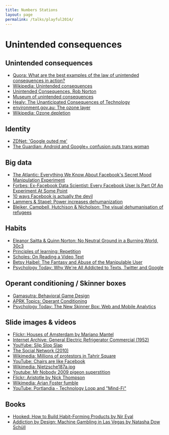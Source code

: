 ```yaml
---
title: Numbers Stations
layout: page
permalink: /talks/playful2014/
---
```


# Unintended consequences

## Unintended consequences
* [Quora: What are the best examples of the law of unintended consequences in action?][1]
* [Wikipedia: Unintended consequences][4]
* [Unintended Consequences, Rob Norton][2]
* [Museum of unintended consequences][3]
* [Healy: The Unanticipated Consequences of Technology][22]
* [environment.gov.au: The ozone layer][24]
* [Wikipedia: Ozone depletion][25]

## Identity
* [ZDNet: 'Google outed me'][26]
* [The Guardian: Android and Google+ confusion outs trans woman][27]

## Big data
* [The Atlantic: Everything We Know About Facebook's Secret Mood Manipulation Experiment][15]
* [Forbes: Ex-Facebook Data Scientist: Every Facebook User Is Part Of An Experiment At Some Point][28]
* [10 ways Facebook is actually the devil][16]
* [Lammers & Stapel: Power increases dehumanization][17]
* [Bleiker, Campbell, Hutchison & Nicholson: The visual dehumanisation of refugees][18]

## Habits
* [Eleanor Saitta & Quinn Norton: No Neutral Ground in a Burning World, 30c3][11]
* [Principles of learning: Repetition][8]
* [Scholes: On Reading a Video Text][10]
* [Betsy Haibel: The Fantasy and Abuse of the Manipulable User][12]
* [Psychology Today: Why We're All Addicted to Texts, Twitter and Google][13]

## Operant conditioning / Skinner boxes
* [Gamasutra: Behavioral Game Design][5]
* [APRK Topics: Operant Conditioning][6]
* [Psychology Today: The New Skinner Box: Web and Mobile Analytics][7]

## Slide images & videos
* [Flickr: Houses of Amsterdam by Mariano Mantel][23]
* [Internet Archive: General Electric Refrigerator Commercial (1952)][27]
* [YouYube: Slip Slop Slap][26]
* [The Social Network (2010)][20]
* [Wikimedia: Millions of protestors in Tahrir Square][19]
* [YouTube: Chairs are like Facebook][29]
* [Wikimedia: Nietzsche187a.jpg][30]
* [Youtube: Mr Nobody 2009 pigeon superstition][10]
* [Flickr: Aristotle by Nick Thompson][9]
* [Wikimedia: Arian Foster fumble][21]
* [YouTube: Portlandia - Technology Loop and "Mind-Fi" ][33]

## Books
* [Hooked: How to Build Habit-Forming Products by Nir Eyal][31]
* [Addiction by Design: Machine Gambling in Las Vegas by Natasha Dow Schüll][32]

[33]: https://www.youtube.com/watch?v=Pe-zq4bFPFU
[32]: http://press.princeton.edu/titles/9156.html
[31]: http://www.goodreads.com/book/show/22668729-hooked
[30]: http://commons.wikimedia.org/wiki/File:Nietzsche187a.jpg
[29]: https://www.youtube.com/watch?v=6U16XShROI8
[28]: http://www.forbes.com/sites/kashmirhill/2014/07/07/ex-facebook-data-scientist-every-facebook-user-is-part-of-an-experiment-at-some-point/
[27]: http://www.theguardian.com/technology/2014/jan/07/google-hangouts-faces-criticism-after-outing-trans-woman
[26]: http://www.zdnet.com/article/google-outed-me/
[1]:http://www.quora.com/What-are-the-best-examples-of-the-law-of-unintended-consequences-in-action
[2]:http://www.econlib.org/library/Enc/UnintendedConsequences.html
[3]:http://cs.calstatela.edu/wiki/index.php/Museum_of_unintended_consequences
[4]:http://en.wikipedia.org/wiki/Unintended_consequences

[5]:http://www.gamasutra.com/view/feature/3085/behavioral_game_design.php?print=1
[6]:http://frnsys.com/topics/operant
[7]:https://www.psychologytoday.com/blog/more-tech-support/201403/the-new-skinner-box-web-and-mobile-analytics
[8]:https://principlesoflearning.wordpress.com/dissertation/chapter-4-results/themes-identified/repetition/
[9]: https://www.flickr.com/photos/pelegrino/6884873348
[10]: http://www.medialit.org/reading-room/reading-video-text
[11]: https://www.youtube.com/watch?v=DWg2qEEa9CE
[12]: https://modelviewculture.com/pieces/the-fantasy-and-abuse-of-the-manipulable-user
[13]:https://www.psychologytoday.com/blog/brain-wise/201209/why-were-all-addicted-texts-twitter-and-google
[14]:https://www.youtube.com/watch?v=NCtF4aVlxgU
[15]:http://www.theatlantic.com/technology/archive/2014/06/everything-we-know-about-facebooks-secret-mood-manipulation-experiment/373648/
[16]:http://andrewledvina.com/code/2014/07/04/10-ways-facebook-is-the-devil.html
[17]:http://gpi.sagepub.com/content/14/1/113
[18]:http://www.tandfonline.com/doi/abs/10.1080/10361146.2013.840769#.VNftaFOsU6k
[19]:http://commons.wikimedia.org/wiki/File:Millions_of_protestors_in_Tahrir_Square.jpg
[20]:http://www.imdb.com/title/tt1285016/
[21]:http://commons.wikimedia.org/wiki/File:Arian_Foster_fumble.jpg
[22]: http://www.scu.edu/ethics/publications/submitted/healy/consequences.html
[23]: https://www.flickr.com/photos/mariano-mantel/9688550071
[24]: http://www.environment.gov.au/protection/ozone/ozone-science/ozone-layer
[25]: http://en.wikipedia.org/wiki/Ozone_depletion
[26]: https://www.youtube.com/watch?v=gAu5wCTEBt0
[27]: https://archive.org/details/GE_Commercial
